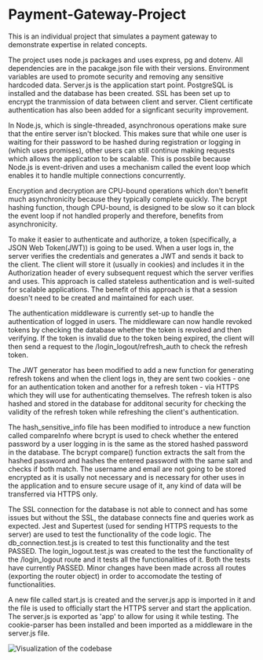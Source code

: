 # Payment-Gateway-Project

This is an individual project that simulates a payment gateway to demonstrate expertise in related concepts.

The project uses node.js packages and uses express, pg and dotenv.
All dependencies are in the pacakge.json file with their versions.
Environment variables are used to promote security and removing any sensitive hardcoded data.
Server.js is the application start point.
PostgreSQL is installed and the database has been created. SSL has been set up to encrypt the tranmission of data between client and server. Client certificate authentication has also been added for a signficant security improvement.

In Node.js, which is single-threaded, asynchronous operations make sure that the entire server isn't blocked. This makes sure that while one user is waiting for their password to be hashed during registration or logging in (which uses promises), other users can still continue making requests which allows the application to be scalable. This is possbile because Node.js is event-driven and uses a mechanism called the event loop which enables it to handle multiple connections concurrently.

Encryption and decryption are CPU-bound operations which don't benefit much asynchronicity because they typically complete quickly. The bcrypt hashing function, though CPU-bound, is designed to be slow so it can block the event loop if not handled properly and therefore, benefits from asynchronicity.

To make it easier to authenticate and authorize, a token (specifically, a JSON Web Token(JWT)) is going to be used. When a user logs in, the server verifies the credentials and generates a JWT and sends it back to the client. The client will store it (usually in cookies) and includes it in the Authorization header of every subsequent request which the server verifies and uses. This approach is called stateless authentication and is well-suited for scalable applications. The benefit of this approach is that a session doesn't need to be created and maintained for each user.

The authentication middleware is currently set-up to handle the authentication of logged in users. The middleware can now handle revoked tokens by checking the database whether the token is revoked and then verifying. If the token is invalid due to the token being expired, the client will then send a request to the /login_logout/refresh_auth to check the refresh token.

The JWT generator has been modified to add a new function for generating refresh tokens and when the client logs in, they are sent two cookies - one for an authentication token and another for a refresh token - via HTTPS which they will use for authenticating themselves. The refresh token is also hashed and stored in the database for additonal security for checking the validity of the refresh token while refreshing the client's authentication.

The hash_sensitive_info file has been modified to introduce a new function called compareInfo where bcrypt is used to check whether the entered password by a user logging in is the same as the stored hashed password in the database. The bcrypt compare() function extracts the salt from the hashed password and hashes the entered password with the same salt and checks if both match. The username and email are not going to be stored encrypted as it is usally not necessary and is necessary for other uses in the application and to ensure secure usage of it, any kind of data will be transferred via HTTPS only.

The SSL connection for the database is not able to connect and has some issues but without the SSL, the database connects fine and queries work as expected. Jest and Supertest (used for sending HTTPS requests to the server) are used to test the functionality of the code logic. The db_connection.test.js is created to test this functionality and the test PASSED. The login_logout.test.js was created to the test the functionality of the /login_logout route and it tests all the functionalities of it. Both the tests have currently PASSED. Minor changes have been made across all routes (exporting the router object) in order to accomodate the testing of functionalities.

A new file called start.js is created and the server.js app is imported in it and the file is used to officially start the HTTPS server and start the application. The server.js is exported as 'app' to allow for using it while testing. The cookie-parser has been installed and been imported as a middleware in the server.js file.

![Visualization of the codebase](./diagram.svg)
